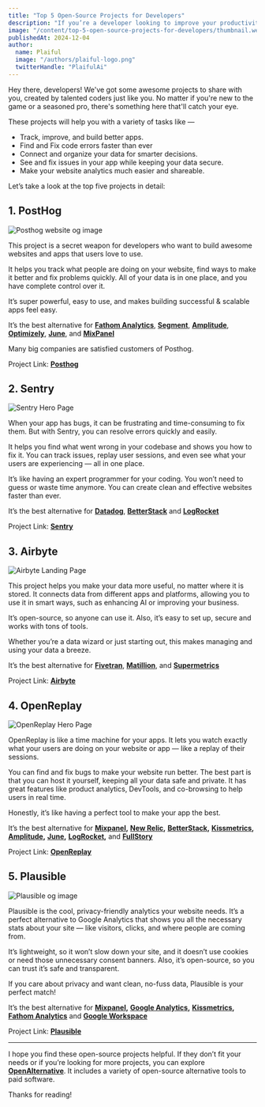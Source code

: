 ```yaml
---
title: "Top 5 Open-Source Projects for Developers"
description: "If you’re a developer looking to improve your productivity, check out some outstanding open-source projects I’ve found. They can enhance your skills and streamline your workflow effectively."
image: "/content/top-5-open-source-projects-for-developers/thumbnail.webp"
publishedAt: 2024-12-04
author:
  name: Plaiful
  image: "/authors/plaiful-logo.png"
  twitterHandle: "PlaifulAi"
---
```


Hey there, developers! We've got some awesome projects to share with you, created by talented coders just like you. No matter if you're new to the game or a seasoned pro, there's something here that'll catch your eye.

These projects will help you with a variety of tasks like —

*   Track, improve, and build better apps.
*   Find and Fix code errors faster than ever
*   Connect and organize your data for smarter decisions.
*   See and fix issues in your app while keeping your data secure.
*   Make your website analytics much easier and shareable.

Let’s take a look at the top five projects in detail:

## 1. PostHog

![Posthog website og image](/content/top-5-open-source-projects-for-developers/posthog.webp)

This project is a secret weapon for developers who want to build awesome websites and apps that users love to use.

It helps you track what people are doing on your website, find ways to make it better and fix problems quickly. All of your data is in one place, and you have complete control over it.

It’s super powerful, easy to use, and makes building successful & scalable apps feel easy.

It’s the best alternative for [**Fathom Analytics**](/alternatives/fathom-analytics), [**Segment**](/alternatives/segment), [**Amplitude**](/alternatives/amplitude), [**Optimizely**](/alternatives/optimizely), [**June**](/alternatives/june), and [**MixPanel**](/alternatives/mixpanel)

Many big companies are satisfied customers of Posthog.

Project Link: [**Posthog**](/posthog)

## 2. Sentry

![Sentry Hero Page](/content/top-5-open-source-projects-for-developers/sentry.webp)

When your app has bugs, it can be frustrating and time-consuming to fix them. But with Sentry, you can resolve errors quickly and easily.

It helps you find what went wrong in your codebase and shows you how to fix it. You can track issues, replay user sessions, and even see what your users are experiencing — all in one place.

It’s like having an expert programmer for your coding. You won’t need to guess or waste time anymore. You can create clean and effective websites faster than ever.

It’s the best alternative for [**Datadog**](/alternatives/datadog), [**BetterStack**](/alternatives/betterstack) and [**LogRocket**](/alternatives/logrocket)

Project Link: [**Sentry**](/sentry)

## 3. Airbyte

![Airbyte Landing Page](/content/top-5-open-source-projects-for-developers/airbyte.webp)

This project helps you make your data more useful, no matter where it is stored. It connects data from different apps and platforms, allowing you to use it in smart ways, such as enhancing AI or improving your business.

It’s open-source, so anyone can use it. Also, it’s easy to set up, secure and works with tons of tools.

Whether you’re a data wizard or just starting out, this makes managing and using your data a breeze.

It’s the best alternative for [**Fivetran**](/alternatives/fivetran), [**Matillion**](/alternatives/matillion), and [**Supermetrics**](/alternatives/supermetrics)

Project Link: [**Airbyte**](/airbyte)

## 4. OpenReplay

![OpenReplay Hero Page](/content/top-5-open-source-projects-for-developers/openreplay.webp)

OpenReplay is like a time machine for your apps. It lets you watch exactly what your users are doing on your website or app — like a replay of their sessions.

You can find and fix bugs to make your website run better. The best part is that you can host it yourself, keeping all your data safe and private. It has great features like product analytics, DevTools, and co-browsing to help users in real time.

Honestly, it’s like having a perfect tool to make your app the best.

It’s the best alternative for [**Mixpanel**](/alternatives/mixpanel)**,** [**New Relic**](/alternatives/new-relic)**,** [**BetterStack**](/alternatives/betterstack)**,** [**Kissmetrics**](/alternatives/kissmetrics)**,** [**Amplitude**](/alternatives/amplitude)**,** [**June**](/alternatives/june)**,** [**LogRocket**](/alternatives/logrocket)**,** and [**FullStory**](/alternatives/fullstory)

Project Link: [**OpenReplay**](/openreplay)

## 5. Plausible

![Plausible og image](/content/top-5-open-source-projects-for-developers/plausible.webp)

Plausible is the cool, privacy-friendly analytics your website needs. It’s a perfect alternative to Google Analytics that shows you all the necessary stats about your site — like visitors, clicks, and where people are coming from.

It’s lightweight, so it won’t slow down your site, and it doesn’t use cookies or need those unnecessary consent banners. Also, it’s open-source, so you can trust it’s safe and transparent.

If you care about privacy and want clean, no-fuss data, Plausible is your perfect match!

It’s the best alternative for [**Mixpanel**](/alternatives/mixpanel)**,** [**Google Analytics**](/alternatives/google-analytics)**,** [**Kissmetrics**](/alternatives/kissmetrics)**,** [**Fathom Analytics**](/alternatives/fathom-analytics) and [**Google Workspace**](/alternatives/google-workspace)

Project Link: [**Plausible**](/plausible)

---

I hope you find these open-source projects helpful. If they don’t fit your needs or if you’re looking for more projects, you can explore [**OpenAlternative**](/). It includes a variety of open-source alternative tools to paid software.

Thanks for reading!

